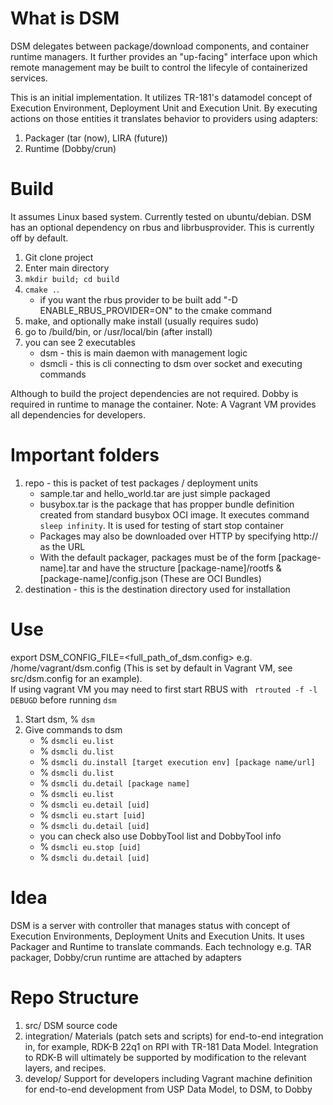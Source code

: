 # What is DSM
DSM delegates between package/download components, and container runtime managers. It further provides an "up-facing" interface upon which remote management may be built to control the lifecyle of containerized services.

This is an initial implementation. It utilizes TR-181's datamodel concept of Execution Environment, Deployment Unit and Execution Unit. By executing actions on those entities it translates behavior to providers using adapters:

1. Packager (tar (now), LIRA (future))
2. Runtime (Dobby/crun)

# Build
It assumes Linux based system. Currently tested on ubuntu/debian. DSM has an optional dependency on rbus and librbusprovider. This is currently off by default.

1. Git clone project
2. Enter main directory
3. `mkdir build; cd build`
4. `cmake .`.
    - if you want the rbus provider to be built add "-D ENABLE_RBUS_PROVIDER=ON" to the cmake command
5. make, and optionally make install (usually requires sudo)
6. go to <dsm>/build/bin, or /usr/local/bin (after install)
7. you can see 2 executables
    - dsm - this is main daemon with management logic
    - dsmcli - this is cli connecting to dsm over socket and executing commands

Although to build the project dependencies are not required. Dobby is required in runtime to manage the container. Note: A Vagrant VM provides all dependencies for developers.

# Important folders
1. repo - this is packet of test packages / deployment units
    - sample.tar and hello_world.tar are just simple packaged
    - busybox.tar is the package that has propper bundle definition created from standard busybox OCI image. It executes command `sleep infinity`. It is used for testing of start stop container
    - Packages may also be downloaded over HTTP by specifying http://<package> as the URL
    - With the default packager, packages must be of the form [package-name].tar and have the structure [package-name]/rootfs & [package-name]/config.json (These are OCI Bundles)
2. destination - this is the destination directory used for installation

# Use
export DSM_CONFIG_FILE=<full_path_of_dsm.config> e.g. /home/vagrant/dsm.config (This is set by default in Vagrant VM, see src/dsm.config for an example).  
If using vagrant VM you may need to first start RBUS with ` rtrouted -f -l DEBUGD` before running `dsm`

1. Start dsm, % `dsm`
2. Give commands to dsm
    - % `dsmcli eu.list`
    - % `dsmcli du.list`
    - % `dsmcli du.install [target execution env] [package name/url]`
    - % `dsmcli du.list`
    - % `dsmcli du.detail [package name]`
    - % `dsmcli eu.list`
    - % `dsmcli eu.detail [uid]`
    - % `dsmcli eu.start [uid]`
    - % `dsmcli du.detail [uid]`
    - you can check also use DobbyTool list and DobbyTool info
    - % `dsmcli eu.stop [uid]`
    - % `dsmcli du.detail [uid]`
    
# Idea
DSM is a server with controller that manages status with concept of Execution Environments, Deployment Units and Execution Units. It uses Packager and Runtime to translate commands. Each technology e.g. TAR packager, Dobby/crun runtime are attached by adapters

# Repo Structure
1. src/ DSM source code
2. integration/ Materials (patch sets and scripts) for end-to-end integration in, for example, RDK-B 22q1 on RPI with TR-181 Data Model. Integration to RDK-B will ultimately be supported by modification to the relevant layers, and recipes.
3. develop/ Support for developers including Vagrant machine definition for end-to-end development from USP Data Model, to DSM, to Dobby

